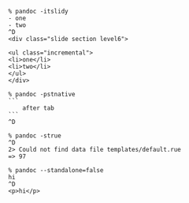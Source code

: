 ```
% pandoc -itslidy
- one
- two
^D
<div class="slide section level6">

<ul class="incremental">
<li>one</li>
<li>two</li>
</ul>
</div>
```

````
% pandoc -pstnative
```
	after tab
```
^D
````

```
% pandoc -strue
^D
2> Could not find data file templates/default.rue
=> 97
```

```
% pandoc --standalone=false
hi
^D
<p>hi</p>
```

